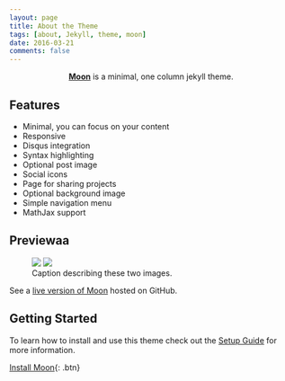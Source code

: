 ```yaml
---
layout: page
title: About the Theme
tags: [about, Jekyll, theme, moon]
date: 2016-03-21
comments: false
---
```

    
<center><a href="http://taylantatli.github.io/Moon"><b>Moon</b></a> is a minimal, one column jekyll theme.</center>

## Features
* Minimal, you can focus on your content
* Responsive
* Disqus integration
* Syntax highlighting
* Optional post image
* Social icons
* Page for sharing projects
* Optional background image
* Simple navigation menu
* MathJax support

## Previewaa
<figure class="half">
    <img src="https://github.com/dlghdwn008/redwine/blob/gh-pages/assets/img/selfie.jpg?raw=true">
    <img src="https://github.com/dlghdwn008/redwine/blob/gh-pages/assets/img/selfie.jpg?raw=true">
    <figcaption>Caption describing these two images.</figcaption>
</figure>

See a [live version of Moon](http://taylantatli.github.io/Moon) hosted on GitHub.

## Getting Started

To learn how to install and use this theme check out the [Setup Guide](http://taylantatli.me/Moon/moon-theme/) for more information.
      
[Install Moon](https://github.com/TaylanTatli/Moon){: .btn}
